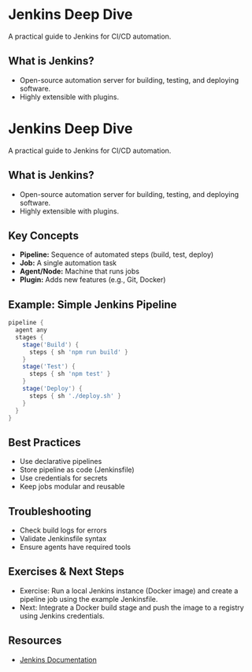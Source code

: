 # Jenkins Deep Dive

A practical guide to Jenkins for CI/CD automation.

## What is Jenkins?
- Open-source automation server for building, testing, and deploying software.
- Highly extensible with plugins.

# Jenkins Deep Dive

A practical guide to Jenkins for CI/CD automation.

## What is Jenkins?
- Open-source automation server for building, testing, and deploying software.
- Highly extensible with plugins.

## Key Concepts
- **Pipeline:** Sequence of automated steps (build, test, deploy)
- **Job:** A single automation task
- **Agent/Node:** Machine that runs jobs
- **Plugin:** Adds new features (e.g., Git, Docker)

## Example: Simple Jenkins Pipeline
```groovy
pipeline {
  agent any
  stages {
    stage('Build') {
      steps { sh 'npm run build' }
    }
    stage('Test') {
      steps { sh 'npm test' }
    }
    stage('Deploy') {
      steps { sh './deploy.sh' }
    }
  }
}
```

## Best Practices
- Use declarative pipelines
- Store pipeline as code (Jenkinsfile)
- Use credentials for secrets
- Keep jobs modular and reusable

## Troubleshooting
- Check build logs for errors
- Validate Jenkinsfile syntax
- Ensure agents have required tools

## Exercises & Next Steps
- Exercise: Run a local Jenkins instance (Docker image) and create a pipeline job using the example Jenkinsfile.
- Next: Integrate a Docker build stage and push the image to a registry using Jenkins credentials.

## Resources
- [Jenkins Documentation](https://www.jenkins.io/doc/)